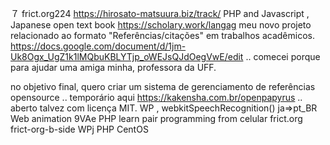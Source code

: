 ７ frict.org224 https://hirosato-matsuura.biz/track/ PHP and Javascript , Japanese open text book https://scholary.work/langag meu novo projeto relacionado ao formato "Referências/citações" em trabalhos acadêmicos.
https://docs.google.com/document/d/1jm-Uk8Ogx_UgZ1k1lMQbuKBLYTjp_oWEJsQJdOegVwE/edit
.. comecei porque para ajudar uma amiga minha, professora da UFF.

no objetivo final, quero criar um sistema de gerenciamento de referências opensource .. temporário aqui https://kakensha.com.br/openpapyrus .. aberto talvez com licença MIT.
 WP , webkitSpeechRecognition() ja⇒pt_BR Web animation 9VAe  PHP learn pair programming from celular
frict.org frict-org-b-side WPj PHP CentOS

